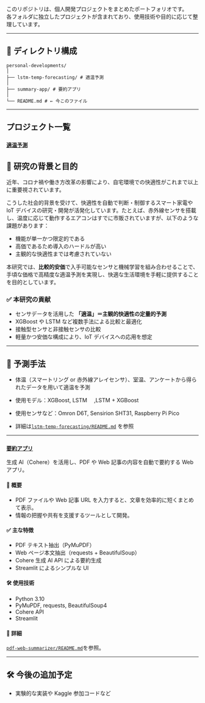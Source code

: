 このリポジトリは、個人開発プロジェクトをまとめたポートフォリオです。  
各フォルダに独立したプロジェクトが含まれており、使用技術や目的に応じて整理しています。

---

## 📁 ディレクトリ構成

```
personal-developments/
│
├── lstm-temp-forecasting/ # 適温予測
│
├── summary-app/ # 要約アプリ
│
└── README.md # ← 今このファイル
```

---

## プロジェクト一覧

### [`適温予測`](./lstm-temp-forecasting/)

## 🎯 研究の背景と目的

近年、コロナ禍や働き方改革の影響により、自宅環境での快適性がこれまで以上に重要視されています。

こうした社会的背景を受けて、快適性を自動で判断・制御するスマート家電や IoT デバイスの研究・開発が活発化しています。たとえば、赤外線センサを搭載し、温度に応じて動作するエアコンはすでに市販されていますが、以下のような課題があります：

- 機能が単一かつ限定的である
- 高価であるため導入のハードルが高い
- 主観的な快適性までは考慮されていない

本研究では、**比較的安価**で入手可能なセンサと機械学習を組み合わせることで、手頃な価格で高精度な適温予測を実現し、快適な生活環境を手軽に提供することを目的としています。

### ✅ 本研究の貢献

- センサデータを活用した **「適温」＝主観的快適性の定量的予測**
- XGBoost や LSTM など複数手法による比較と最適化
- 接触型センサと非接触センサの比較
- 軽量かつ安価な構成により、IoT デバイスへの応用を想定

---

## 🧩 予測手法

- 体温（スマートリング or 赤外線アレイセンサ）、室温、アンケートから得られたデータを用いて適温を予測
- 使用モデル：XGBoost, LSTM 　,LSTM + XGBoost
- 使用センサなど：Omron D6T, Sensirion SHT31, Raspberry Pi Pico

- 詳細は[`lstm-temp-forecasting/README.md`](./lstm-temp-forecasting/README.md) を参照

---

### [`要約アプリ`](./summary-app/)

生成 AI（Cohere）を活用し、PDF や Web 記事の内容を自動で要約する Web アプリ。

#### 🎯 概要

- PDF ファイルや Web 記事 URL を入力すると、文章を効率的に短くまとめて表示。
- 情報の把握や共有を支援するツールとして開発。

#### ✅ 主な特徴

- PDF テキスト抽出（PyMuPDF）
- Web ページ本文抽出（requests + BeautifulSoup）
- Cohere 生成 AI API による要約生成
- Streamlit によるシンプルな UI

#### 🛠 使用技術

- Python 3.10
- PyMuPDF, requests, BeautifulSoup4
- Cohere API
- Streamlit

#### 📂 詳細

[`pdf-web-summarizer/README.md`](./summarp-app/README.md)を参照。

---

## 🛠 今後の追加予定

- 実験的な実装や Kaggle 参加コードなど

```

```
